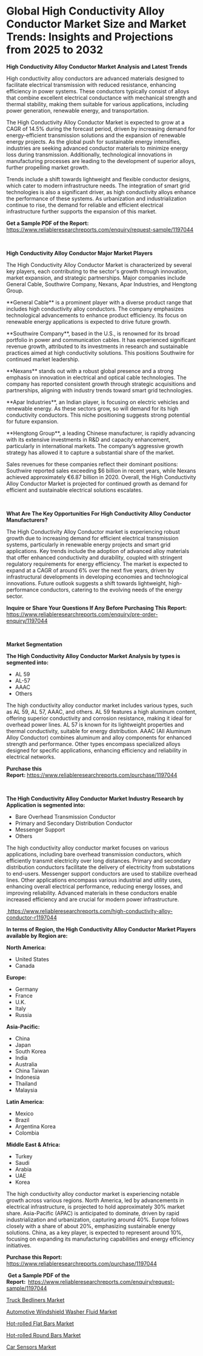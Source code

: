 <p><h1>Global High Conductivity Alloy Conductor Market Size and Market Trends: Insights and Projections from 2025 to 2032</h1></p><p><strong>High Conductivity Alloy Conductor Market Analysis and Latest Trends</strong></p>
<p><p>High conductivity alloy conductors are advanced materials designed to facilitate electrical transmission with reduced resistance, enhancing efficiency in power systems. These conductors typically consist of alloys that combine excellent electrical conductance with mechanical strength and thermal stability, making them suitable for various applications, including power generation, renewable energy, and transportation.</p><p>The High Conductivity Alloy Conductor Market is expected to grow at a CAGR of 14.5% during the forecast period, driven by increasing demand for energy-efficient transmission solutions and the expansion of renewable energy projects. As the global push for sustainable energy intensifies, industries are seeking advanced conductor materials to minimize energy loss during transmission. Additionally, technological innovations in manufacturing processes are leading to the development of superior alloys, further propelling market growth.</p><p>Trends include a shift towards lightweight and flexible conductor designs, which cater to modern infrastructure needs. The integration of smart grid technologies is also a significant driver, as high conductivity alloys enhance the performance of these systems. As urbanization and industrialization continue to rise, the demand for reliable and efficient electrical infrastructure further supports the expansion of this market.</p></p>
<p><strong>Get a Sample PDF of the Report:&nbsp;</strong> <a href="https://www.reliableresearchreports.com/enquiry/request-sample/1197044?utm_campaign=12&utm_medium=2&utm_source=Github&utm_content=ia&utm_term=03022025&utm_id=high-conductivity-alloy-conductor">https://www.reliableresearchreports.com/enquiry/request-sample/1197044</a></p>
<p>&nbsp;</p>
<p><strong>High Conductivity Alloy Conductor Major Market Players</strong></p>
<p><p>The High Conductivity Alloy Conductor Market is characterized by several key players, each contributing to the sector's growth through innovation, market expansion, and strategic partnerships. Major companies include General Cable, Southwire Company, Nexans, Apar Industries, and Hengtong Group.</p><p>**General Cable** is a prominent player with a diverse product range that includes high conductivity alloy conductors. The company emphasizes technological advancements to enhance product efficiency. Its focus on renewable energy applications is expected to drive future growth.</p><p>**Southwire Company**, based in the U.S., is renowned for its broad portfolio in power and communication cables. It has experienced significant revenue growth, attributed to its investments in research and sustainable practices aimed at high conductivity solutions. This positions Southwire for continued market leadership.</p><p>**Nexans** stands out with a robust global presence and a strong emphasis on innovation in electrical and optical cable technologies. The company has reported consistent growth through strategic acquisitions and partnerships, aligning with industry trends toward smart grid technologies.</p><p>**Apar Industries**, an Indian player, is focusing on electric vehicles and renewable energy. As these sectors grow, so will demand for its high conductivity conductors. This niche positioning suggests strong potential for future expansion.</p><p>**Hengtong Group**, a leading Chinese manufacturer, is rapidly advancing with its extensive investments in R&D and capacity enhancement, particularly in international markets. The company’s aggressive growth strategy has allowed it to capture a substantial share of the market.</p><p>Sales revenues for these companies reflect their dominant positions: Southwire reported sales exceeding $6 billion in recent years, while Nexans achieved approximately €6.87 billion in 2020. Overall, the High Conductivity Alloy Conductor Market is projected for continued growth as demand for efficient and sustainable electrical solutions escalates.</p></p>
<p>&nbsp;</p>
<p><strong>What Are The Key Opportunities For High Conductivity Alloy Conductor Manufacturers?</strong></p>
<p><p>The High Conductivity Alloy Conductor market is experiencing robust growth due to increasing demand for efficient electrical transmission systems, particularly in renewable energy projects and smart grid applications. Key trends include the adoption of advanced alloy materials that offer enhanced conductivity and durability, coupled with stringent regulatory requirements for energy efficiency. The market is expected to expand at a CAGR of around 6% over the next five years, driven by infrastructural developments in developing economies and technological innovations. Future outlook suggests a shift towards lightweight, high-performance conductors, catering to the evolving needs of the energy sector.</p></p>
<p><strong>Inquire or Share Your Questions If Any Before Purchasing This Report:</strong> <a href="https://www.reliableresearchreports.com/enquiry/pre-order-enquiry/1197044?utm_campaign=12&utm_medium=2&utm_source=Github&utm_content=ia&utm_term=03022025&utm_id=high-conductivity-alloy-conductor">https://www.reliableresearchreports.com/enquiry/pre-order-enquiry/1197044</a></p>
<p>&nbsp;</p>
<p><strong>Market Segmentation</strong></p>
<p><strong>The High Conductivity Alloy Conductor Market Analysis by types is segmented into:</strong></p>
<p><ul><li>AL 59</li><li>AL-57</li><li>AAAC</li><li>Others</li></ul></p>
<p><p>The high conductivity alloy conductor market includes various types, such as AL 59, AL 57, AAAC, and others. AL 59 features a high aluminum content, offering superior conductivity and corrosion resistance, making it ideal for overhead power lines. AL 57 is known for its lightweight properties and thermal conductivity, suitable for energy distribution. AAAC (All Aluminum Alloy Conductor) combines aluminum and alloy components for enhanced strength and performance. Other types encompass specialized alloys designed for specific applications, enhancing efficiency and reliability in electrical networks.</p></p>
<p><strong>Purchase this Report:&nbsp;</strong><a href="https://www.reliableresearchreports.com/purchase/1197044?utm_campaign=12&utm_medium=2&utm_source=Github&utm_content=ia&utm_term=03022025&utm_id=high-conductivity-alloy-conductor">https://www.reliableresearchreports.com/purchase/1197044</a></p>
<p>&nbsp;</p>
<p><strong>The High Conductivity Alloy Conductor Market Industry Research by Application is segmented into:</strong></p>
<p><ul><li>Bare Overhead Transmission Conductor</li><li>Primary and Secondary Distribution Conductor</li><li>Messenger Support</li><li>Others</li></ul></p>
<p><p>The high conductivity alloy conductor market focuses on various applications, including bare overhead transmission conductors, which efficiently transmit electricity over long distances. Primary and secondary distribution conductors facilitate the delivery of electricity from substations to end-users. Messenger support conductors are used to stabilize overhead lines. Other applications encompass various industrial and utility uses, enhancing overall electrical performance, reducing energy losses, and improving reliability. Advanced materials in these conductors enable increased efficiency and are crucial for modern power infrastructure.</p></p>
<p><a href="https://www.reliableresearchreports.com/high-conductivity-alloy-conductor-r1197044?utm_campaign=12&utm_medium=2&utm_source=Github&utm_content=ia&utm_term=03022025&utm_id=high-conductivity-alloy-conductor">&nbsp;https://www.reliableresearchreports.com/high-conductivity-alloy-conductor-r1197044</a></p>
<p><strong>In terms of Region, the High Conductivity Alloy Conductor Market Players available by Region are:</strong></p>
<p>
    <p> <strong> North America: </strong>
        <ul>
            <li>United States</li>
            <li>Canada</li>
        </ul>
        </p> 
    <p> <strong> Europe: </strong>
        <ul>
            <li>Germany</li>
            <li>France</li>
            <li>U.K.</li>
            <li>Italy</li>
            <li>Russia</li>
        </ul>
        </p> 
    <p> <strong> Asia-Pacific: </strong>
        <ul>
            <li>China</li>
            <li>Japan</li>
            <li>South Korea</li>
            <li>India</li>
            <li>Australia</li>
            <li>China Taiwan</li>
            <li>Indonesia</li>
            <li>Thailand</li>
            <li>Malaysia</li>
        </ul>
        </p> 
    <p> <strong> Latin America: </strong>
        <ul>
            <li>Mexico</li>
            <li>Brazil</li>
            <li>Argentina Korea</li>
            <li>Colombia</li>
        </ul>
        </p> 
    <p> <strong> Middle East & Africa: </strong>
        <ul>
            <li>Turkey</li>
            <li>Saudi</li>
            <li>Arabia</li>
            <li>UAE</li>
            <li>Korea</li>
        </ul>
    </p>
    </p>
<p><p>The high conductivity alloy conductor market is experiencing notable growth across various regions. North America, led by advancements in electrical infrastructure, is projected to hold approximately 30% market share. Asia-Pacific (APAC) is anticipated to dominate, driven by rapid industrialization and urbanization, capturing around 40%. Europe follows closely with a share of about 20%, emphasizing sustainable energy solutions. China, as a key player, is expected to represent around 10%, focusing on expanding its manufacturing capabilities and energy efficiency initiatives.</p></p>
<p><strong>Purchase this Report: </strong><a href="https://www.reliableresearchreports.com/purchase/1197044?utm_campaign=12&utm_medium=2&utm_source=Github&utm_content=ia&utm_term=03022025&utm_id=high-conductivity-alloy-conductor">https://www.reliableresearchreports.com/purchase/1197044</a></p>
<p>&nbsp;<strong>Get a Sample PDF of the Report:&nbsp;&nbsp;</strong><a href="https://www.reliableresearchreports.com/enquiry/request-sample/1197044?utm_campaign=12&utm_medium=2&utm_source=Github&utm_content=ia&utm_term=03022025&utm_id=high-conductivity-alloy-conductor">https://www.reliableresearchreports.com/enquiry/request-sample/1197044</a></p>
<p><strong></strong></p>
<p><p><a href="https://www.linkedin.com/pulse/truck-bedliners-market-structure-size-analysis-cagr-81-from-4vxye?utm_campaign=12&utm_medium=2&utm_source=Github&utm_content=ia&utm_term=03022025&utm_id=high-conductivity-alloy-conductor">Truck Bedliners Market</a></p><p><a href="https://www.linkedin.com/pulse/market-dynamics-future-trends-global-automotive-windshield-opqye?utm_campaign=12&utm_medium=2&utm_source=Github&utm_content=ia&utm_term=03022025&utm_id=high-conductivity-alloy-conductor">Automotive Windshield Washer Fluid Market</a></p><p><a href="https://github.com/schwminh2001101/Market-Research-Report-List-1/blob/main/hot-rolled-flat-bars-market.md?utm_campaign=12&utm_medium=2&utm_source=Github&utm_content=ia&utm_term=03022025&utm_id=high-conductivity-alloy-conductor">Hot-rolled Flat Bars Market</a></p><p><a href="https://github.com/triattwood9919/Market-Research-Report-List-1/blob/main/hot-rolled-round-bars-market.md?utm_campaign=12&utm_medium=2&utm_source=Github&utm_content=ia&utm_term=03022025&utm_id=high-conductivity-alloy-conductor">Hot-rolled Round Bars Market</a></p><p><a href="https://www.linkedin.com/pulse/comprehensive-market-analysis-car-sensors-trends-share-size-yekfe?utm_campaign=12&utm_medium=2&utm_source=Github&utm_content=ia&utm_term=03022025&utm_id=high-conductivity-alloy-conductor">Car Sensors Market</a></p></p>